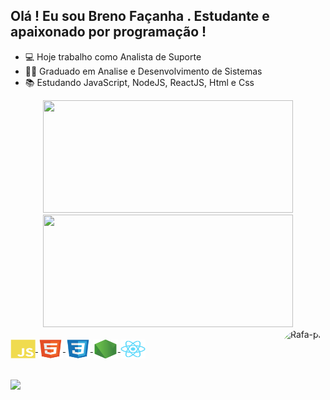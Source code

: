 ## Olá ! Eu sou Breno Façanha . Estudante e apaixonado por programação !


- 💻 Hoje trabalho como Analista de Suporte
- 👨‍🎓 Graduado em Analise e Desenvolvimento de Sistemas
- 📚 Estudando JavaScript, NodeJS, ReactJS, Html e Css

<div align="center">
  <a href="https://github.com/breno-facanha">
  <img height="180em" width="400px" src="https://github-readme-stats.vercel.app/api?username=breno-facanha&show_icons=true&theme=highcontrast&include_all_commits=true&count_private=true"/>
  <img height="180em" width="400px" src="https://github-readme-stats.vercel.app/api/top-langs/?username=breno-facanha&layout=compact&langs_count=7&theme=highcontrast"/>
</div>
 <img align="right" alt="Rafa-pic" height="180" style="border-radius:50px" src="https://user-images.githubusercontent.com/61479511/147576958-5607e7ba-f6d3-4842-997d-45954833c7a5.png" />
<div style="display: inline_block"><br>
  <img align="center" alt="Breno-Js" height="30" width="40" src="https://raw.githubusercontent.com/devicons/devicon/master/icons/javascript/javascript-plain.svg">
  <img align="center" alt="Breno-HTML" height="30" width="40" src="https://raw.githubusercontent.com/devicons/devicon/master/icons/html5/html5-original.svg">
  <img align="center" alt="Breno-CSS" height="30" width="40" src="https://raw.githubusercontent.com/devicons/devicon/master/icons/css3/css3-original.svg">
  <img align="center" alt="Breno-CSS" height="30" width="40" src="https://raw.githubusercontent.com/devicons/devicon/master/icons/nodejs/nodejs-original.svg">
  <img align="center" alt="Breno-CSS" height="30" width="40" src="https://raw.githubusercontent.com/devicons/devicon/master/icons/react/react-original.svg">
</div>
  
<div>
  <br/>
  <br/>
<a href="https://www.linkedin.com/in/breno-fa%C3%A7anha-5a57a3b6/" target="_blank"><img src="https://img.shields.io/badge/-LinkedIn-%230077B5?style=for-the-badge&logo=linkedin&logoColor=white" target="_blank"></a> 
 
</div>
  
  

